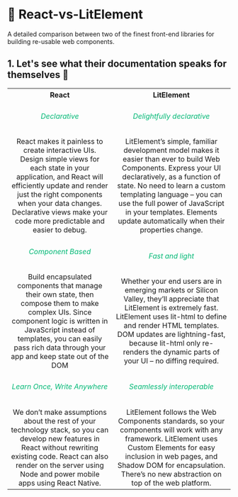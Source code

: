 # :pencil: React-vs-LitElement

A detailed comparison between two of the finest front-end libraries for building re-usable web components.

## 1. Let's see what their documentation speaks for themselves :loudspeaker:

<table border="0">
<tr>
  <th>React</th>
  <th>LitElement</th>
</tr>
 <tr style = "text-align: center;">
   <td> 
     <h6 style = "color:#02b875;">Declarative</h6>
      React makes it painless to create interactive UIs. Design simple views for each state in your application,         and React will efficiently update and render just the right components when your data changes.
      Declarative views make your code more predictable and easier to debug.
   </td>
   <td> 
      <h6 style = "color:#02b875">Delightfully declarative</h6>
      LitElement’s simple, familiar development model makes it easier than ever to build Web Components.
      Express your UI declaratively, as a function of state. No need to learn a custom templating language – you can use the full power of JavaScript in your templates. Elements update automatically when their properties change.
   </td>
 </tr>
 
  <tr  style = "text-align: center;">
   <td> 
      <h6 style = "color:#02b875">Component Based</h6>
     Build encapsulated components that manage their own state, then compose them to make complex UIs.
     Since component logic is written in JavaScript instead of templates, you can easily pass rich data through        your app and keep state out of the DOM
  </td>
   <td> 
         <h6 style = "color:#02b875">Fast and light</h6>
      Whether your end users are in emerging markets or Silicon Valley, they’ll appreciate that LitElement is extremely fast.
      <br/>
      LitElement uses lit-html to define and render HTML templates. DOM updates are lightning-fast, because lit-html only re-       renders the dynamic parts of your UI – no diffing required.
    </td>
 </tr>
 
 <tr style = "text-align: center">
   <td>
    <h6 style = "color:#02b875">Learn Once, Write Anywhere</h6> 
      We don’t make assumptions about the rest of your technology stack, so you can develop new features in React       without rewriting existing code.
      React can also render on the server using Node and power mobile apps using React Native.
    </td>
   <td> 
    <h6 style = "color:#02b875">Seamlessly interoperable</h6> 
     LitElement follows the Web Components standards, so your components will work with any framework.
     LitElement uses Custom Elements for easy inclusion in web pages, and Shadow DOM for encapsulation. There’s no new abstraction on top of the web platform.
  </td>
 </tr>
</table>
